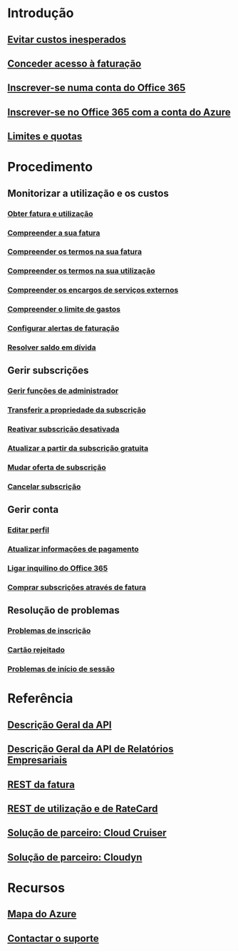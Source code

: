 # Introdução

## [Evitar custos inesperados](billing-getting-started.md)

## [Conceder acesso à faturação](billing-manage-access.md)

## [Inscrever-se numa conta do Office 365](billing-use-existing-office-365-account-azure-subscription.md)

## [Inscrever-se no Office 365 com a conta do Azure](billing-use-existing-azure-account-for-office-365-subscription.md)

## [Limites e quotas](../azure-subscription-service-limits.md?toc=/azure/billing/TOC.json)


# Procedimento

## Monitorizar a utilização e os custos

### [Obter fatura e utilização](billing-download-azure-invoice-daily-usage-date.md)

### [Compreender a sua fatura](billing-understand-your-bill.md)

### [Compreender os termos na sua fatura](billing-understand-your-invoice.md)

### [Compreender os termos na sua utilização](billing-understand-your-usage.md)

### [Compreender os encargos de serviços externos](billing-understand-your-azure-marketplace-charges.md)

### [Compreender o limite de gastos](billing-spending-limit.md)

### [Configurar alertas de faturação](billing-set-up-alerts.md)

### [Resolver saldo em dívida](billing-azure-subscription-past-due-balance.md)


## Gerir subscrições

### [Gerir funções de administrador](billing-add-change-azure-subscription-administrator.md)

### [Transferir a propriedade da subscrição](billing-subscription-transfer.md)

### [Reativar subscrição desativada](billing-subscription-become-disable.md)

### [Atualizar a partir da subscrição gratuita](billing-upgrade-azure-subscription.md)

### [Mudar oferta de subscrição](billing-how-to-switch-azure-offer.md)

### [Cancelar subscrição](billing-how-to-cancel-azure-subscription.md)

## Gerir conta

### [Editar perfil](billing-how-to-change-azure-account-profile.md)

### [Atualizar informações de pagamento](billing-how-to-change-credit-card.md)

### [Ligar inquilino do Office 365](billing-add-office-365-tenant-to-azure-subscription.md)

### [Comprar subscrições através de fatura](billing-how-to-pay-by-invoice.md)

## Resolução de problemas

### [Problemas de inscrição](billing-troubleshoot-azure-sign-up-issues.md)

### [Cartão rejeitado](billing-credit-card-fails-during-azure-sign-up.md)

### [Problemas de início de sessão](billing-cannot-login-subscription.md)


# Referência

## [Descrição Geral da API](billing-usage-rate-card-overview.md)

## [Descrição Geral da API de Relatórios Empresariais](billing-enterprise-api.md)

## [REST da fatura](/rest/api/billing)

## [REST de utilização e de RateCard](https://msdn.microsoft.com/library/azure/1ea5b323-54bb-423d-916f-190de96c6a3c)

## [Solução de parceiro: Cloud Cruiser](billing-usage-rate-card-partner-solution-cloudcruiser.md)

## [Solução de parceiro: Cloudyn](billing-usage-rate-card-partner-solution-cloudyn.md)


# Recursos

## [Mapa do Azure](https://azure.microsoft.com/roadmap/)

## [Contactar o suporte](../azure-supportability/how-to-create-azure-support-request.md)

